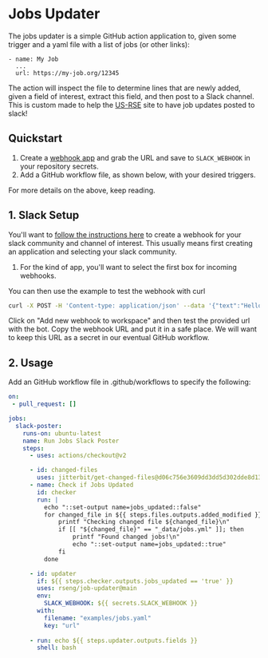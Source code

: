 # Jobs Updater

The jobs updater is a simple GitHub action application to, given some trigger
and a yaml file with a list of jobs (or other links):

```
- name: My Job
  ...
  url: https://my-job.org/12345
```

The action will inspect the file to determine lines that are newly added,
given a field of interest, extract this field, and then post to a Slack channel.
This is custom made to help the [US-RSE](https://github.com/US-RSE/usrse.github.io) site
to have job updates posted to slack!

## Quickstart

1. Create a [webhook app](https://api.slack.com/messaging/webhooks#getting_started) and grab the URL and save to `SLACK_WEBHOOK` in your repository secrets.
2. Add a GitHub workflow file, as shown below, with your desired triggers.

For more details on the above, keep reading.

## 1. Slack Setup

You'll want to [follow the instructions here](https://api.slack.com/messaging/webhooks#getting_started) to create a webhook
for your slack community and channel of interest. This usually means first creating an application and selecting your slack
community.

1. For the kind of app, you'll want to select the first box for incoming webhooks.

You can then use the example to test the webhook with curl

```bash
curl -X POST -H 'Content-type: application/json' --data '{"text":"Hello, World!"}' YOUR_WEBHOOK_URL_HERE
```

Click on "Add new webhook to workspace" and then test the provided url with the bot. Copy the webhook URL
and put it in a safe place. We will want to keep this URL as a secret in our eventual GitHub workflow.


## 2. Usage

Add an GitHub workflow file in .github/workflows to specify the following:

```yaml
on:
 - pull_request: []

jobs:
  slack-poster:
    runs-on: ubuntu-latest
    name: Run Jobs Slack Poster
    steps:
      - uses: actions/checkout@v2

      - id: changed-files
        uses: jitterbit/get-changed-files@d06c756e3609dd3dd5d302dde8d1339af3f790f2
      - name: Check if Jobs Updated
        id: checker
        run: |
          echo "::set-output name=jobs_updated::false"
          for changed_file in ${{ steps.files.outputs.added_modified }}; do
              printf "Checking changed file ${changed_file}\n"
              if [[ "${changed_file}" == "_data/jobs.yml" ]]; then
                  printf "Found changed jobs!\n"
                  echo "::set-output name=jobs_updated::true"
              fi
          done

      - id: updater
        if: ${{ steps.checker.outputs.jobs_updated == 'true' }}
        uses: rseng/job-updater@main
        env:
          SLACK_WEBHOOK: ${{ secrets.SLACK_WEBHOOK }}
        with:        
          filename: "examples/jobs.yaml"
          key: "url"
          
      - run: echo ${{ steps.updater.outputs.fields }}
        shell: bash
```

